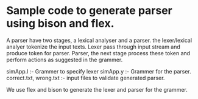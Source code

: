 # Sample code to generate parser using bison and flex.

A parser have two stages, a lexical analyser and a parser. the lexer/lexical
analyer tokenize the input texts. Lexer pass through input stream and produce
token for parser. Parser, the next stage process these token and perform
actions as suggested in the grammer.

simApp.l  :- Grammer to specify lexer
simApp.y  :- Grammer for the parser.
correct.txt, wrong.txt :- input files to validate generated parser.


We use flex and bison to generate the lexer and parser for the grammer.

